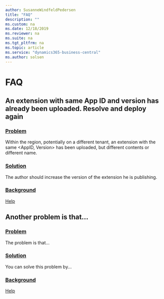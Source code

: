```yaml
---
author: SusanneWindfeldPedersen
title: "FAQ"
description: ""
ms.custom: na
ms.date: 12/18/2019
ms.reviewer: na
ms.suite: na
ms.tgt_pltfrm: na
ms.topic: article
ms.service: "dynamics365-business-central"
ms.author: solsen
---
```


# FAQ

## An extension with same App ID and version has already been uploaded. Resolve and deploy again

### [**Problem**](#tab/Problem)
Within the region, potentially on a different tenant, an extension with the same <AppID, Version> has been uploaded, but different contents or different name.
 
### [**Solution**](#tab/solution)
The author should increase the version of the extension he is publishing.

### [**Background**](#tab/background)
[Help](https://docs.microsoft.com/en-us/dynamics365/business-central/dev-itpro/developer/devenv-deploy-tenant-customization)
 

## Another problem is that...
### [**Problem**](#tab/Problem)
The problem is that...

### [**Solution**](#tab/solution)
You can solve this problem by...

### [**Background**](#tab/background)
[Help](https://docs.microsoft.com/en-us/dynamics365/business-central/dev-itpro/developer/devenv-deploy-tenant-customization)
